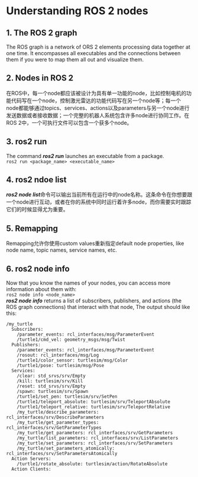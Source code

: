 # Understanding ROS 2 nodes
## 1. The ROS 2 graph  
The ROS graph is a network of ORS 2 elements processing data together at one time. It encompasses all executables and the connections between them if you were to map them all out and visualize them.


## 2. Nodes in ROS 2
在ROS中，每一个node都应该被设计为具有单一功能的node，比如控制电机的功能代码写在一个node，控制激光雷达的功能代码写在另一个node等；每一个node都能够通过topics、services、actions以及parameters与另一个node进行发送数据或者接收数据；一个完整的机器人系统包含许多node进行协同工作。在ROS 2中，一个可执行文件可以包含一个获多个node。


## 3. ros2 run
The command ***ros2 run*** launches an executable from a package.  
`ros2 run <package_name> <executable_name>`

## 4. ros2 ndoe list
***ros2 node list***命令可以输出当前所有在运行中的node名称。这条命令在你想要跟一个node进行互动，或者在你的系统中同时运行着许多node，而你需要实时跟踪它们的时候显得尤为重要。

## 5. Remapping
Remapping允许你使用custom values重新指定default node properties, like node name, topic names, service names, etc.

## 6. ros2 node info
Now that you know the names of your nodes, you can access more information about them with:  
`ros2 node info <node_name>`  
***ros2 node info*** returns a list of subscribers, publishers, and actions (the ROS graph connections) that interact with that node, The output should like this:

```
/my_turtle
  Subscribers:
    /parameter_events: rcl_interfaces/msg/ParameterEvent
    /turtle1/cmd_vel: geometry_msgs/msg/Twist
  Publishers:
    /parameter_events: rcl_interfaces/msg/ParameterEvent
    /rosout: rcl_interfaces/msg/Log
    /turtle1/color_sensor: turtlesim/msg/Color
    /turtle1/pose: turtlesim/msg/Pose
  Services:
    /clear: std_srvs/srv/Empty
    /kill: turtlesim/srv/Kill
    /reset: std_srvs/srv/Empty
    /spawn: turtlesim/srv/Spawn
    /turtle1/set_pen: turtlesim/srv/SetPen
    /turtle1/teleport_absolute: turtlesim/srv/TeleportAbsolute
    /turtle1/teleport_relative: turtlesim/srv/TeleportRelative
    /my_turtle/describe_parameters: rcl_interfaces/srv/DescribeParameters
    /my_turtle/get_parameter_types: rcl_interfaces/srv/GetParameterTypes
    /my_turtle/get_parameters: rcl_interfaces/srv/GetParameters
    /my_turtle/list_parameters: rcl_interfaces/srv/ListParameters
    /my_turtle/set_parameters: rcl_interfaces/srv/SetParameters
    /my_turtle/set_parameters_atomically: rcl_interfaces/srv/SetParametersAtomically
  Action Servers:
    /turtle1/rotate_absolute: turtlesim/action/RotateAbsolute
  Action Clients:
```




